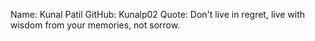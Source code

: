 Name: Kunal Patil
GitHub: Kunalp02
Quote: Don't live in regret, live with wisdom from your memories, not sorrow.
